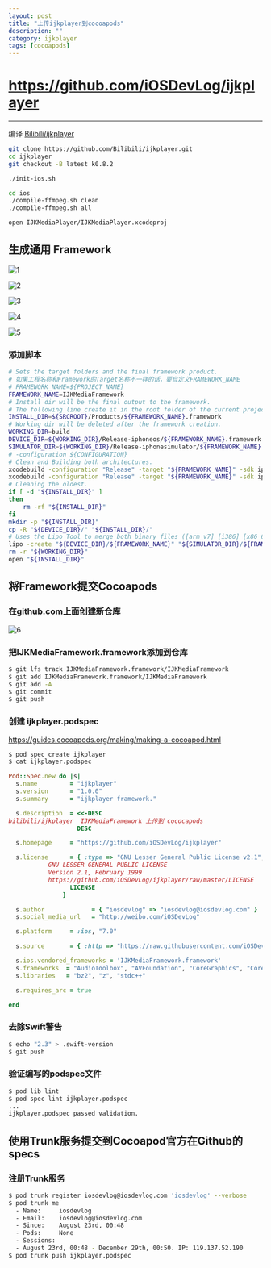 ```yaml
---
layout: post
title: "上传ijkplayer到cocoapods"
description: ""
category: ijkplayer
tags: [cocoapods]
---
```


# <https://github.com/iOSDevLog/ijkplayer>
---

编译 [Bilibili/ijkplayer](https://github.com/Bilibili/ijkplayer)

```bash
git clone https://github.com/Bilibili/ijkplayer.git
cd ijkplayer
git checkout -B latest k0.8.2

./init-ios.sh

cd ios
./compile-ffmpeg.sh clean
./compile-ffmpeg.sh all

open IJKMediaPlayer/IJKMediaPlayer.xcodeproj
```

## 生成通用 Framework

![1](/assets/images/iOS/cocoapods/ijkplayer/1.png)

![2](/assets/images/iOS/cocoapods/ijkplayer/2.png)

![3](/assets/images/iOS/cocoapods/ijkplayer/3.png)

![4](/assets/images/iOS/cocoapods/ijkplayer/4.png)

![5](/assets/images/iOS/cocoapods/ijkplayer/5.png)

### 添加脚本

```bash
# Sets the target folders and the final framework product.
# 如果工程名称和Framework的Target名称不一样的话，要自定义FRAMEWORK_NAME
# FRAMEWORK_NAME=${PROJECT_NAME}
FRAMEWORK_NAME=IJKMediaFramework
# Install dir will be the final output to the framework.
# The following line create it in the root folder of the current project.
INSTALL_DIR=${SRCROOT}/Products/${FRAMEWORK_NAME}.framework
# Working dir will be deleted after the framework creation.
WORKING_DIR=build
DEVICE_DIR=${WORKING_DIR}/Release-iphoneos/${FRAMEWORK_NAME}.framework
SIMULATOR_DIR=${WORKING_DIR}/Release-iphonesimulator/${FRAMEWORK_NAME}.framework
# -configuration ${CONFIGURATION}
# Clean and Building both architectures.
xcodebuild -configuration "Release" -target "${FRAMEWORK_NAME}" -sdk iphoneos clean build
xcodebuild -configuration "Release" -target "${FRAMEWORK_NAME}" -sdk iphonesimulator clean build
# Cleaning the oldest.
if [ -d "${INSTALL_DIR}" ]
then
    rm -rf "${INSTALL_DIR}"
fi
mkdir -p "${INSTALL_DIR}"
cp -R "${DEVICE_DIR}/" "${INSTALL_DIR}/"
# Uses the Lipo Tool to merge both binary files ([arm_v7] [i386] [x86_64] [arm64]) into one Universal final product.
lipo -create "${DEVICE_DIR}/${FRAMEWORK_NAME}" "${SIMULATOR_DIR}/${FRAMEWORK_NAME}" -output "${INSTALL_DIR}/${FRAMEWORK_NAME}"
rm -r "${WORKING_DIR}"
open "${INSTALL_DIR}"
```

## 将Framework提交Cocoapods

### 在github.com上面创建新仓库

![6](/assets/images/iOS/cocoapods/ijkplayer/6.png)

### 把IJKMediaFramework.framework添加到仓库

```bash
$ git lfs track IJKMediaFramework.framework/IJKMediaFramework
$ git add IJKMediaFramework.framework/IJKMediaFramework
$ git add -A
$ git commit
$ git push
```

### 创建 ijkplayer.podspec 

<https://guides.cocoapods.org/making/making-a-cocoapod.html>

```bash
$ pod spec create ijkplayer
$ cat ijkplayer.podspec
```

```ruby
Pod::Spec.new do |s|
  s.name         = "ijkplayer"
  s.version      = "1.0.0"
  s.summary      = "ijkplayer framework."

  s.description  = <<-DESC
bilibili/ijkplayer  IJKMediaFramework 上传到 cococapods
                   DESC

  s.homepage     = "https://github.com/iOSDevLog/ijkplayer"

  s.license      = { :type => "GNU Lesser General Public License v2.1", :text => <<-LICENSE
		   GNU LESSER GENERAL PUBLIC LICENSE
		   Version 2.1, February 1999
		   https://github.com/iOSDevLog/ijkplayer/raw/master/LICENSE
                 LICENSE
               }

  s.author             = { "iosdevlog" => "iosdevlog@iosdevlog.com" }
  s.social_media_url   = "http://weibo.com/iOSDevLog"

  s.platform     = :ios, "7.0"

  s.source       = { :http => "https://raw.githubusercontent.com/iOSDevLog/ijkplayer/master/IJKMediaFramework.framework.zip" }

  s.ios.vendored_frameworks = 'IJKMediaFramework.framework'
  s.frameworks  = "AudioToolbox", "AVFoundation", "CoreGraphics", "CoreMedia", "CoreVideo", "MobileCoreServices", "OpenGLES", "QuartzCore", "VideoToolbox", "Foundation", "UIKit", "MediaPlayer"
  s.libraries   = "bz2", "z", "stdc++"

  s.requires_arc = true

end
```

### 去除Swift警告

```bash
$ echo "2.3" > .swift-version
$ git push
```

### 验证编写的podspec文件

```bash
$ pod lib lint
$ pod spec lint ijkplayer.podspec
...
ijkplayer.podspec passed validation.
```

## 使用Trunk服务提交到Cocoapod官方在Github的specs

### 注册Trunk服务

```bash
$ pod trunk register iosdevlog@iosdevlog.com 'iosdevlog' --verbose
$ pod trunk me
  - Name:     iosdevlog
  - Email:    iosdevlog@iosdevlog.com
  - Since:    August 23rd, 00:48
  - Pods:     None
  - Sessions:
  - August 23rd, 00:48 - December 29th, 00:50. IP: 119.137.52.190
$ pod trunk push ijkplayer.podspec
```
